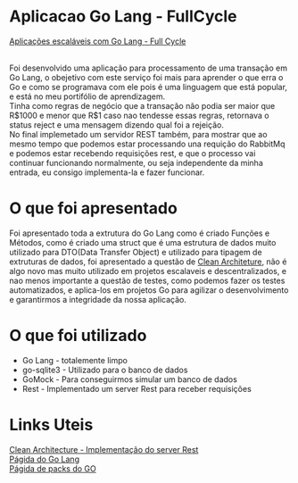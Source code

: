 # Aplicacao Go Lang - FullCycle
[Aplicações escaláveis com Go Lang - Full Cycle](https://www.youtube.com/watch?v=nTmZlzwTErM)<br>

<br>
Foi desenvolvido uma aplicação para processamento de uma transação em Go Lang, o obejetivo com este serviço foi mais para aprender o que erra o Go e como se programava com ele pois é uma linguagem que está popular, e está no meu portifólio de aprendizagem.<br>
Tinha como regras de negócio que a transação não podia ser maior que R$1000 e menor que R$1 caso nao tendesse essas regras, retornava o status reject e uma mensagem dizendo qual foi a rejeição.<br>
No final implemetado um servidor REST também, para mostrar que ao mesmo tempo que podemos estar processando una requição do RabbitMq e podemos estar recebendo requisições rest, e que o processo vai continuar funcionando normalmente, ou seja independente da minha entrada, eu consigo implementa-la e fazer funcionar.

# O que foi apresentado
Foi apresentado toda a extrutura do Go Lang como é criado Funções e Métodos, como é criado uma struct que é uma estrutura de dados muito utilizado para DTO(Data Transfer Object) e utilizado para tipagem de extruturas de dados, foi apresentado a questão de [Clean Architeture](https://blog.cleancoder.com/uncle-bob/images/2012-08-13-the-clean-architecture/CleanArchitecture.jpg), não é algo novo mas muito utilizado em projetos escalaveis e descentralizados, e nao menos importante a questão de testes, como podemos fazer os testes automatizados, e aplica-los em projetos Go para agilizar o desenvolvimento e garantirmos a integridade da nossa aplicação.

# O que foi utilizado
 - Go Lang - totalemente limpo
 - go-sqlite3 - Utilizado para o banco de dados
 - GoMock - Para conseguirmos simular um banco de dados
 - Rest - Implementado um server Rest para receber requisições
 
# Links Uteis
[Clean Architecture - Implementação do server Rest](https://www.youtube.com/watch?v=YaGVURjB33I)<br>
[Págida do Go Lang](https://go.dev/)<br>
[Págida de packs do GO](https://pkg.go.dev/)<br>




